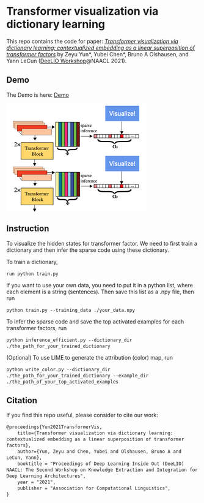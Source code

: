 # Transformer visualization via dictionary learning

This repo contains the code for paper: [<em>Transformer visualization via dictionary learning: contextualized embedding as a linear superposition of transformer factors</em>](https://arxiv.org/abs/2103.15949) by Zeyu Yun*, Yubei Chen*, Bruno A Olshausen, and Yann LeCun ([DeeLIO Workshop](https://sites.google.com/view/deelio-ws/)@NAACL 2021).

## Demo

The Demo is here: [Demo](https://transformervis.github.io/transformervis/)

![image](vis.png)


## Instruction

To visualize the hidden states for transformer factor. We need to first train a dictionary and then infer the sparse code using these dictionary.

To train a dictionary, 

```
run python train.py
```

If you want to use your own data, you need to put it in a python list, where each element is a string (sentences). Then save this list as a .npy file, then run

```
python train.py --training_data ./your_data.npy
```

To infer the sparse code and save the top activated examples for each transformer factors, run

```
python inference_efficient.py --dictionary_dir ./the_path_for_your_trained_dictionary
```

(Optional) To use LIME to generate the attribution (color) map, run 

```
python write_color.py --dictionary_dir ./the_path_for_your_trained_dictionary --example_dir ./the_path_of_your_top_activated_examples
```

## Citation

If you find this repo useful, please consider to cite our work:
```
@proceedings{Yun2021TransformerVis,
    title={Transformer visualization via dictionary learning: contextualized embedding as a linear superposition of transformer factors},
    author={Yun, Zeyu and Chen, Yubei and Olshausen, Bruno A and LeCun, Yann},
    booktitle = "Proceedings of Deep Learning Inside Out (DeeLIO) NAACL: The Second Workshop on Knowledge Extraction and Integration for Deep Learning Architectures",
    year = "2021",
    publisher = "Association for Computational Linguistics",
}
```


